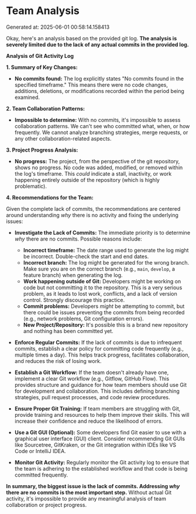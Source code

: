 # Team Analysis
Generated at: 2025-06-01 00:58:14.158413

Okay, here's an analysis based on the provided git log.  **The analysis is severely limited due to the lack of any actual commits in the provided log.**

**Analysis of Git Activity Log**

**1. Summary of Key Changes:**

*   **No commits found:** The log explicitly states "No commits found in the specified timeframe."  This means there were no code changes, additions, deletions, or modifications recorded within the period being examined.

**2. Team Collaboration Patterns:**

*   **Impossible to determine:**  With no commits, it's impossible to assess collaboration patterns. We can't see who committed what, when, or how frequently. We cannot analyze branching strategies, merge requests, or any other collaboration-related aspects.

**3. Project Progress Analysis:**

*   **No progress:** The project, from the perspective of the git repository, shows no progress.  No code was added, modified, or removed within the log's timeframe. This *could* indicate a stall, inactivity, or work happening entirely outside of the repository (which is highly problematic).

**4. Recommendations for the Team:**

Given the complete lack of commits, the recommendations are centered around understanding *why* there is no activity and fixing the underlying issues:

*   **Investigate the Lack of Commits:**  The immediate priority is to determine *why* there are no commits.  Possible reasons include:
    *   **Incorrect timeframe:** The date range used to generate the log might be incorrect.  Double-check the start and end dates.
    *   **Incorrect branch:**  The log might be generated for the wrong branch.  Make sure you are on the correct branch (e.g., `main`, `develop`, a feature branch) when generating the log.
    *   **Work happening outside of Git:** Developers might be working on code but not committing it to the repository.  This is a very serious problem, as it leads to lost work, conflicts, and a lack of version control. Strongly discourage this practice.
    *   **Commit problems:** Developers *might* be attempting to commit, but there could be issues preventing the commits from being recorded (e.g., network problems, Git configuration errors).
    *   **New Project/Repository:** It's possible this is a brand new repository and nothing has been committed yet.

*   **Enforce Regular Commits:**  If the lack of commits is due to infrequent commits, establish a clear policy for committing code frequently (e.g., multiple times a day). This helps track progress, facilitates collaboration, and reduces the risk of losing work.

*   **Establish a Git Workflow:** If the team doesn't already have one, implement a clear Git workflow (e.g., Gitflow, GitHub Flow). This provides structure and guidance for how team members should use Git for development and collaboration.  This includes defining branching strategies, pull request processes, and code review procedures.

*   **Ensure Proper Git Training:**  If team members are struggling with Git, provide training and resources to help them improve their skills. This will increase their confidence and reduce the likelihood of errors.

*   **Use a Git GUI (Optional):** Some developers find Git easier to use with a graphical user interface (GUI) client. Consider recommending Git GUIs like Sourcetree, GitKraken, or the Git integration within IDEs like VS Code or IntelliJ IDEA.

*   **Monitor Git Activity:** Regularly monitor the Git activity log to ensure that the team is adhering to the established workflow and that code is being committed frequently.

**In summary, the biggest issue is the lack of commits.  Addressing *why* there are no commits is the most important step.**  Without actual Git activity, it's impossible to provide any meaningful analysis of team collaboration or project progress.
